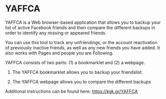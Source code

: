 # YAFFCA

YAFFCA is a Web browser-based application that allows you to backup your list of active Facebook friends and then compare the different backups in order to identify any missing or appeared friends. 

You can use this tool to track any unfriendings, or the account reactivation of previously inactive friends, as well as any new friends you have added. It also works with Pages and people you are Following.

YAFFCA consists of two parts: (1) a bookmarklet and (2) a webpage.

1) The YAFFCA bookmarklet allows you to backup your friendslist.

2) The YAFFCA webpage allows you to compare the different backups

Additional instructions can be found here: https://kgk.gr/YAFFCA
